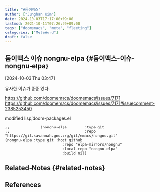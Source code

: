 ```yaml
---
title: "#둠이맥스"
author: ["Junghan Kim"]
date: 2024-10-03T17:17:00+09:00
lastmod: 2024-10-11T07:26:39+09:00
tags: ["doomemacs", "meta", "fleeting"]
categories: ["MetaWord"]
draft: false
---
```


## 둠이맥스 이슈 nongnu-elpa {#둠이맥스-이슈-nongnu-elpa}

<span class="timestamp-wrapper"><span class="timestamp">[2024-10-03 Thu 03:47]</span></span>

유사한 이슈가 종종 있다.

<https://github.com/doomemacs/doomemacs/issues/7171> <https://github.com/doomemacs/doomemacs/issues/7171#issuecomment-2385253450>

modified lisp/doom-packages.el

```nil
;;              (nongnu-elpa        :type git
;;                                  :repo "https://git.savannah.gnu.org/git/emacs/nongnu.git"
(nongnu-elpa :type git :host github
                          :repo "elpa-mirrors/nongnu"
                          :local-repo "nongnu-elpa"
                          :build nil)
```

<!--more-->


## Related-Notes {#related-notes}

## References

<style>.csl-entry{text-indent: -1.5em; margin-left: 1.5em;}</style><div class="csl-bib-body">
</div>
